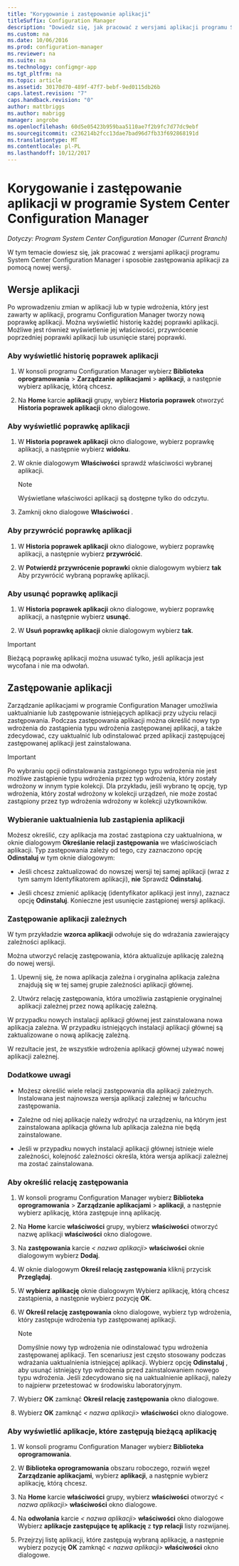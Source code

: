 ```yaml
---
title: "Korygowanie i zastępowanie aplikacji"
titleSuffix: Configuration Manager
description: "Dowiedz się, jak pracować z wersjami aplikacji programu System Center Configuration Manager i zastępowanie aplikacji."
ms.custom: na
ms.date: 10/06/2016
ms.prod: configuration-manager
ms.reviewer: na
ms.suite: na
ms.technology: configmgr-app
ms.tgt_pltfrm: na
ms.topic: article
ms.assetid: 30170d70-489f-47f7-bebf-9ed0115db26b
caps.latest.revision: "7"
caps.handback.revision: "0"
author: mattbriggs
ms.author: mabrigg
manager: angrobe
ms.openlocfilehash: 60d5e05423b959baa5110ae7f2b9fc7d77dc9ebf
ms.sourcegitcommit: c236214b2fcc13dae7bad96d7fb33f692868191d
ms.translationtype: MT
ms.contentlocale: pl-PL
ms.lasthandoff: 10/12/2017
---
```

# <a name="revise-and-supersede-applications-in-system-center-configuration-manager"></a>Korygowanie i zastępowanie aplikacji w programie System Center Configuration Manager

*Dotyczy: Program System Center Configuration Manager (Current Branch)*

W tym temacie dowiesz się, jak pracować z wersjami aplikacji programu System Center Configuration Manager i sposobie zastępowania aplikacji za pomocą nowej wersji.  

##  <a name="application-revisions"></a>Wersje aplikacji  
 Po wprowadzeniu zmian w aplikacji lub w typie wdrożenia, który jest zawarty w aplikacji, programu Configuration Manager tworzy nową poprawkę aplikacji. Można wyświetlić historię każdej poprawki aplikacji. Możliwe jest również wyświetlenie jej właściwości, przywrócenie poprzedniej poprawki aplikacji lub usunięcie starej poprawki.  

### <a name="to-display-an-application-revision-history"></a>Aby wyświetlić historię poprawek aplikacji  

1.  W konsoli programu Configuration Manager wybierz **Biblioteka oprogramowania** > **Zarządzanie aplikacjami** > **aplikacji**, a następnie wybierz aplikację, którą chcesz.  

3.  Na **Home** karcie **aplikacji** grupy, wybierz **Historia poprawek** otworzyć **Historia poprawek aplikacji** okno dialogowe.  

### <a name="to-view-an-application-revision"></a>Aby wyświetlić poprawkę aplikacji  

1.  W **Historia poprawek aplikacji** okno dialogowe, wybierz poprawkę aplikacji, a następnie wybierz **widoku**.  

2.  W oknie dialogowym **Właściwości** sprawdź właściwości wybranej aplikacji.  

    > [!NOTE]  
    >  Wyświetlane właściwości aplikacji są dostępne tylko do odczytu.  

3.  Zamknij okno dialogowe **Właściwości** .  

### <a name="to-restore-an-application-revision"></a>Aby przywrócić poprawkę aplikacji  

1.  W **Historia poprawek aplikacji** okno dialogowe, wybierz poprawkę aplikacji, a następnie wybierz **przywrócić**.  

2.  W **Potwierdź przywrócenie poprawki** oknie dialogowym wybierz **tak** Aby przywrócić wybraną poprawkę aplikacji.  

### <a name="to-delete-an-application-revision"></a>Aby usunąć poprawkę aplikacji  

1.  W **Historia poprawek aplikacji** okno dialogowe, wybierz poprawkę aplikacji, a następnie wybierz **usunąć**.  

2.  W **Usuń poprawkę aplikacji** oknie dialogowym wybierz **tak**.  

> [!IMPORTANT]  
>  Bieżącą poprawkę aplikacji można usuwać tylko, jeśli aplikacja jest wycofana i nie ma odwołań.  

##  <a name="application-supersedence"></a>Zastępowanie aplikacji  
 Zarządzanie aplikacjami w programie Configuration Manager umożliwia uaktualnianie lub zastępowanie istniejących aplikacji przy użyciu relacji zastępowania. Podczas zastępowania aplikacji można określić nowy typ wdrożenia do zastąpienia typu wdrożenia zastępowanej aplikacji, a także zdecydować, czy uaktualnić lub odinstalować przed aplikacji zastępującej zastępowanej aplikacji jest zainstalowana.  

> [!IMPORTANT]  
>  Po wybraniu opcji odinstalowania zastąpionego typu wdrożenia nie jest możliwe zastąpienie typu wdrożenia przez typ wdrożenia, który zostały wdrożony w innym typie kolekcji.  Dla przykładu, jeśli wybrano tę opcję, typ wdrożenia, który został wdrożony w kolekcji urządzeń, nie może zostać zastąpiony przez typ wdrożenia wdrożony w kolekcji użytkowników.  

### <a name="decide-whether-to-upgrade-or-replace-an-application"></a>Wybieranie uaktualnienia lub zastąpienia aplikacji  
 Możesz określić, czy aplikacja ma zostać zastąpiona czy uaktualniona, w oknie dialogowym **Określanie relacji zastępowania** we właściwościach aplikacji. Typ zastępowania zależy od tego, czy zaznaczono opcję **Odinstaluj** w tym oknie dialogowym:  

-   Jeśli chcesz zaktualizować do nowszej wersji tej samej aplikacji (wraz z tym samym Identyfikatorem aplikacji), **nie** Sprawdź **Odinstaluj**.  

-   Jeśli chcesz zmienić aplikację (identyfikator aplikacji jest inny), zaznacz opcję **Odinstaluj**. Konieczne jest usunięcie zastąpionej wersji aplikacji.  

### <a name="supersede-dependent-applications"></a>Zastępowanie aplikacji zależnych  
 W tym przykładzie **wzorca aplikacji** odwołuje się do wdrażania zawierający zależności aplikacji.  

 Można utworzyć relację zastępowania, która aktualizuje aplikację zależną do nowej wersji.  

1.  Upewnij się, że nowa aplikacja zależna i oryginalna aplikacja zależna znajdują się w tej samej grupie zależności aplikacji głównej.  

2.  Utwórz relację zastępowania, która umożliwia zastąpienie oryginalnej aplikacji zależnej przez nową aplikację zależną.  

 W przypadku nowych instalacji aplikacji głównej jest zainstalowana nowa aplikacja zależna. W przypadku istniejących instalacji aplikacji głównej są zaktualizowane o nową aplikację zależną.  

 W rezultacie jest, że wszystkie wdrożenia aplikacji głównej używać nowej aplikacji zależnej.  

### <a name="further-considerations"></a>Dodatkowe uwagi  

-   Możesz określić wiele relacji zastępowania dla aplikacji zależnych. Instalowana jest najnowsza wersja aplikacji zależnej w łańcuchu zastępowania.  

-   Zależne od niej aplikacje należy wdrożyć na urządzeniu, na którym jest zainstalowana aplikacja główna lub aplikacja zależna nie będą zainstalowane.  

-   Jeśli w przypadku nowych instalacji aplikacji głównej istnieje wiele zależności, kolejność zależności określa, która wersja aplikacji zależnej ma zostać zainstalowana.  

### <a name="to-specify-a-supersedence-relationship"></a>Aby określić relację zastępowania  

1.  W konsoli programu Configuration Manager wybierz **Biblioteka oprogramowania** > **Zarządzanie aplikacjami** > **aplikacji**, a następnie wybierz aplikację, która zastępuje inną aplikację.  

3.  Na **Home** karcie **właściwości** grupy, wybierz **właściwości** otworzyć nazwę aplikacji **właściwości** okno dialogowe.  

4.  Na **zastępowania** karcie *< nazwa aplikacji\>*  **właściwości** oknie dialogowym wybierz **Dodaj**.  

5.  W oknie dialogowym **Określ relację zastępowania** kliknij przycisk **Przeglądaj**.  

6.  W **wybierz aplikację** oknie dialogowym Wybierz aplikację, którą chcesz zastąpienia, a następnie wybierz pozycję **OK**.  

7.  W **Określ relację zastępowania** okno dialogowe, wybierz typ wdrożenia, który zastępuje wdrożenia typ zastępowanej aplikacji.  

    > [!NOTE]  
    >  Domyślnie nowy typ wdrożenia nie odinstalować typu wdrożenia zastępowanej aplikacji. Ten scenariusz jest często stosowany podczas wdrażania uaktualnienia istniejącej aplikacji. Wybierz opcję **Odinstaluj** , aby usunąć istniejący typ wdrożenia przed zainstalowaniem nowego typu wdrożenia. Jeśli zdecydowano się na uaktualnienie aplikacji, należy to najpierw przetestować w środowisku laboratoryjnym.  

8.  Wybierz **OK** zamknąć **Określ relację zastępowania** okno dialogowe.  

9. Wybierz **OK** zamknąć *< nazwa aplikacji\>*  **właściwości** okno dialogowe.  

### <a name="to-display-applications-that-supersede-the-current-application"></a>Aby wyświetlić aplikacje, które zastępują bieżącą aplikację  

1.  W konsoli programu Configuration Manager wybierz **Biblioteka oprogramowania**.  

2.  W **Biblioteka oprogramowania** obszaru roboczego, rozwiń węzeł **Zarządzanie aplikacjami**, wybierz **aplikacji**, a następnie wybierz aplikację, którą chcesz.  

3.  Na **Home** karcie **właściwości** grupy, wybierz **właściwości** otworzyć *< nazwa aplikacji\>*  **właściwości** okno dialogowe.  

4.  Na **odwołania** karcie *< nazwa aplikacji\>*  **właściwości** okno dialogowe Wybierz **aplikacje zastępujące tę aplikację** z **typ relacji** listy rozwijanej.  

5.  Przejrzyj listę aplikacji, które zastępują wybraną aplikację, a następnie wybierz pozycję **OK** zamknąć *< nazwa aplikacji\>*  **właściwości** okno dialogowe.  
